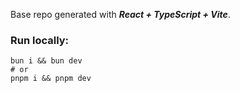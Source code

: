 Base repo generated with **_React + TypeScript + Vite_**.

### Run locally:

```shell
bun i && bun dev
# or 
pnpm i && pnpm dev
```